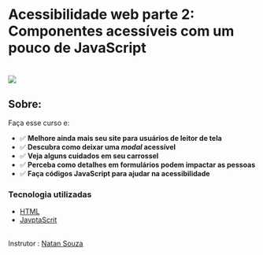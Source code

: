# Acessibilidade web parte 2: Componentes acessíveis com um pouco de JavaScript

<h1>
   <img src="https://i.ibb.co/sWYvgN7/ACESSIBILIDADE-WEB-PARTE-2-COMPONENTES-ACESS-VEIS-COM-UM-POUCO-DE-JAVASCRIPT.png" border="0">
</h1>

## Sobre: 
Faça esse curso e:<br>
- ✅ **Melhore ainda mais seu site para usuários de leitor de tela**<br>
- ✅ **Descubra como deixar uma _modal_ acessível**<br>
- ✅ **Veja alguns cuidados em seu carrossel**<br>
- ✅ **Perceba como detalhes em formulários podem impactar as pessoas**<br>
- ✅ **Faça códigos JavaScript para ajudar na acessibilidade**<br>

###  Tecnologia utilizadas

* <a href="https://www.w3schools.com/html">HTML</a> 
* <a href="https://developer.mozilla.org/pt-BR/docs/Aprender/JavaScript">JavptaScrit</a>
<br><br>

Instrutor :  <a href="https://www.linkedin.com/in/designernatan/" >Natan Souza</a>